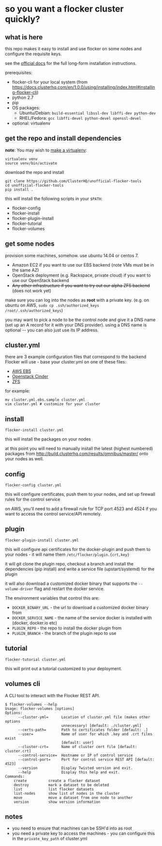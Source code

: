 # so you want a flocker cluster quickly?

## what is here

this repo makes it easy to install and use flocker on some nodes and configure the requisite keys.

see the [official docs](https://docs.clusterhq.com/en/1.0.0/using/installing/index.html) for the full long-form installation instructions.

prerequisites:

* flocker-cli for your local system (from https://docs.clusterhq.com/en/1.0.0/using/installing/index.html#installing-flocker-cli)
* python 2.7
* pip
* OS packages:
  * Ubuntu/Debian: `build-essential libssl-dev libffi-dev python-dev`
  * RHEL/Fedora: `gcc libffi-devel python-devel openssl-devel`
* optional: virtualenv

## get the repo and install dependencies

**note**: You may wish to [make a virtualenv](http://docs.python-guide.org/en/latest/dev/virtualenvs/):

```
virtualenv venv
source venv/bin/activate
```

download the repo and install

```
git clone https://github.com/ClusterHQ/unofficial-flocker-tools
cd unofficial-flocker-tools
pip install .
```

this will install the following scripts in your `$PATH`:

* flocker-config
* flocker-install
* flocker-plugin-install
* flocker-tutorial
* flocker-volumes

## get some nodes

provision some machines, somehow. use ubuntu 14.04 or centos 7.

* Amazon EC2 if you want to use our EBS backend (note VMs must be in the same AZ)
* OpenStack deployment (e.g. Rackspace, private cloud) if you want to use our OpenStack backend
* ~~Any other infrastructure if you want to try out our alpha ZFS backend~~ (does not work yet)

make sure you can log into the nodes as **root** with a private key. (e.g. on ubuntu on AWS, `sudo cp .ssh/authorized_keys /root/.ssh/authorized_keys`)

you may want to pick a node to be the control node and give it a DNS name (set up an A record for it with your DNS provider). using a DNS name is optional -- you can also just use its IP address.

## cluster.yml

there are 3 example configuration files that correspond to the backend Flocker will use - base your cluster.yml on one of these files:

 * [AWS EBS](cluster.yml.ebs.sample)
 * [Openstack Cinder](cluster.yml.openstack.sample)
 * [ZFS](cluster.yml.zfs.sample)

for example:

```
mv cluster.yml.ebs.sample cluster.yml
vim cluster.yml # customize for your cluster
```

## install

```
flocker-install cluster.yml
```

this will install the packages on your nodes

at this point you will need to manually install the latest (highest numbered) packages from http://build.clusterhq.com/results/omnibus/master/ onto your nodes as well.


## config

```
flocker-config cluster.yml
```

this will configure certificates, push them to your nodes, and set up firewall rules for the control service

on AWS, you'll need to add a firewall rule for TCP port 4523 and 4524 if you want to access the control service/API remotely.

## plugin

```
flocker-plugin-install cluster.yml
```

this will configure api certificates for the docker-plugin and push them to your nodes - it will name them `/etc/flocker/plugin.{crt,key}`

it will git clone the plugin repo, checkout a branch and install the dependencies (pip install) and write a service file (upstart/systemd) for the plugin

it will also download a customized docker binary that supports the `--volume-driver` flag and restart the docker service.

The environment variables that control this are:

 * `DOCKER_BINARY_URL` - the url to download a customized docker binary from
 * `DOCKER_SERVICE_NAME` - the name of the service docker is installed with (docker, docker.io etc)
 * `PLUGIN_REPO` - the repo to install the docker plugin from
 * `PLUGIN_BRANCH` - the branch of the plugin repo to use

## tutorial

```
flocker-tutorial cluster.yml
```

this will print out a tutorial customized to your deployment.

## volumes cli

A CLI tool to interact with the Flocker REST API.

```
$ flocker-volumes --help
Usage: flocker-volumes [options]
Options:
      --cluster-yml=      Location of cluster.yml file (makes other options
                          unnecessary) [default: ./cluster.yml]
      --certs-path=       Path to certificates folder [default: .]
      --user=             Name of user for which .key and .crt files exist
                          [default: user]
      --cluster-crt=      Name of cluster cert file [default: cluster.crt]
      --control-service=  Hostname or IP of control service
      --control-port=     Port for control service REST API [default: 4523]
      --version           Display Twisted version and exit.
      --help              Display this help and exit.
Commands:
    create          create a flocker dataset
    destroy         mark a dataset to be deleted
    list            list flocker datasets
    list-nodes      show list of nodes in the cluster
    move            move a dataset from one node to another
    version         show version information
```

## notes

* you need to ensure that machines can be SSH'd into as root
* you need a private key to access the machines - you can configure this in the `private_key_path` of cluster.yml
